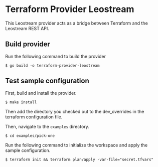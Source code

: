 # Terraform Provider Leostream

 This Leostream provider acts as a bridge between Terraform and the Leostream REST API.
## Build provider

Run the following command to build the provider

```shell
$ go build -o terraform-provider-leostream
```

## Test sample configuration

First, build and install the provider.

```shell
$ make install
```

Then add the directory you checked out to the dev_overrides in the terraform configuration file.

Then, navigate to the `examples` directory.

```shell
$ cd examples/pick-one
```

Run the following command to initialize the workspace and apply the sample configuration.

```shell
$ terraform init && terraform plan/apply -var-file="secret.tfvars"
```
